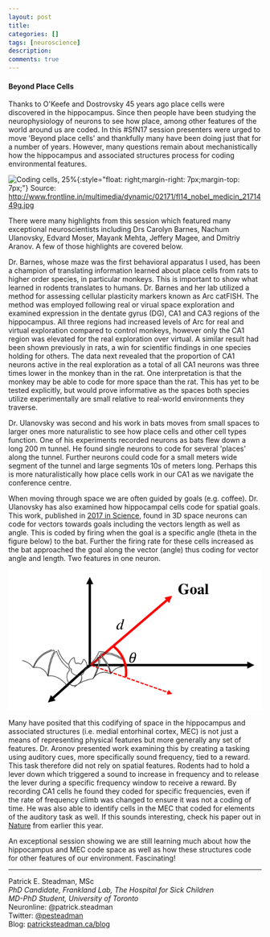 ```yaml
---
layout: post
title: 
categories: []
tags: [neuroscience]
description: 
comments: true
---
```

#### Beyond Place Cells

Thanks to O'Keefe and Dostrovsky 45 years ago place cells were discovered in the hippocampus. Since then people have been studying the neurophysiology of neurons to see how place, among other features of the world around us are coded. In this #SfN17 session presenters were urged to move 'Beyond place cells' and thankfully many have been doing just that for a number of years. However, many questions remain about mechanistically how the hippocampus and associated structures process for coding environmental features. 

![Coding cells, 25%](http://www.frontline.in/multimedia/dynamic/02171/fl14_nobel_medicin_2171449g.jpg){:style="float: right;margin-right: 7px;margin-top: 7px;"}
Source: http://www.frontline.in/multimedia/dynamic/02171/fl14_nobel_medicin_2171449g.jpg

There were many highlights from this session which featured many exceptional neuroscientists including Drs Carolyn Barnes, Nachum Ulanovsky, Edvard Moser, Mayank Mehta, Jeffery Magee, and Dmitriy Aranov. A few of those highlights are covered below. 

Dr. Barnes, whose maze was the first behavioral apparatus I used, has been a champion of translating information learned about place cells from rats to higher order species, in particular monkeys. This is important to show what learned in rodents translates to humans. Dr. Barnes and her lab utilized a method for assessing cellular plasticity markers known as Arc catFISH. The method was employed following real or virual space exploration and examined expression in the dentate gyrus (DG), CA1 and CA3 regions of the hippocampus. All three regions had increased levels of Arc for real and virtual exploration compared to control monkeys, however only the CA1 region was elevated for the real exploration over virtual. A similar result had been shown previously in rats, a win for scientific findings in one species holding for others. The data next revealed that the proportion of CA1 neurons active in the real exploration as a total of all CA1 neurons was three times lower in the monkey than in the rat. One interpretation is that the monkey may be able to code for more space than the rat. This has yet to be tested explicitly, but would prove informative as the spaces both species utilize experimentally are small relative to real-world environments they traverse. 

Dr. Ulanovsky was second and his work in bats moves from small spaces to larger ones more naturalistic to see how place cells and other cell types function. One of his experiments recorded neurons as bats flew down a long 200 m tunnel. He found single neurons to code for several 'places' along the tunnel. Further neurons could code for a small meters wide segment of the tunnel and large segments 10s of meters long. Perhaps this is more naturalistically how place cells work in our CA1 as we navigate the conference centre. 

When moving through space we are often guided by goals (e.g. coffee). Dr. Ulanovsky has also examined how hippocampal cells code for spatial goals. This work, published in [2017 in Science](http://www.weizmann.ac.il/neurobiology/labs/ulanovsky/sites/neurobiology.labs.ulanovsky/files/uploads/sarel_etal_science2017.pdf), found in 3D space neurons can code for vectors towards goals including the vectors length as well as angle. This is coded by firing when the goal is a specific angle (theta in the figure below) to the bat. Further the firing rate for these cells increased as the bat approached the goal along the vector (angle) thus coding for vector angle and length. Two features in one neuron.  

![Vector goals, 50%](/assets/2017-11-13_spatial_goal_vectors_v2.png)

Many have posited that this codifying of space in the hippocampus and associated structures (i.e. medial entorhinal cortex, MEC) is not just a means of representing physical features but more generally any set of features. Dr. Aronov presented work examining this by creating a tasking using auditory cues, more specifically sound frequency, tied to a reward. This task therefore did not rely on spatial features. Rodents had to hold a lever down which triggered a sound to increase in frequency and to release the lever during a specific frequency window to receive a reward. By recording CA1 cells he found they coded for specific frequencies, even if the rate of frequency climb was changed to ensure it was not a coding of time. He was also able to identify cells in the MEC that coded for elements of the auditory task as well. If this sounds interesting, check his paper out in [Nature](https://www.nature.com/articles/nature21692.epdf) from earlier this year.

An exceptional session showing we are still learning much about how the hippocampus and MEC code space as well as how these structures code for other features of our environment. Fascinating!



----------

Patrick E. Steadman, MSc  
_PhD Candidate, Frankland Lab, The Hospital for Sick Children_  
_MD-PhD Student, University of Toronto_  
Neuronline: @patrick.steadman  
Twitter: [@pesteadman](http://twitter.com/pesteadman)  
Blog: [patricksteadman.ca/blog](http://patricksteadman.ca/blog) 